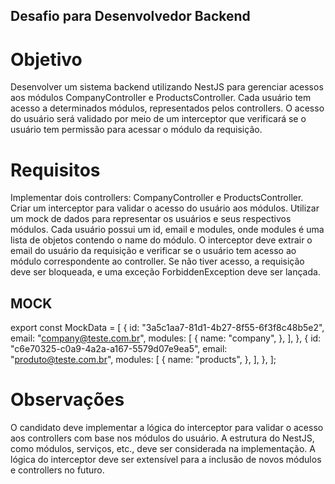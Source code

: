 ## Desafio para Desenvolvedor Backend

# Objetivo
Desenvolver um sistema backend utilizando NestJS para gerenciar acessos aos módulos CompanyController e ProductsController. Cada usuário tem acesso a determinados módulos, representados pelos controllers. O acesso do usuário será validado por meio de um interceptor que verificará se o usuário tem permissão para acessar o módulo da requisição.

# Requisitos
Implementar dois controllers: CompanyController e ProductsController.
Criar um interceptor para validar o acesso do usuário aos módulos.
Utilizar um mock de dados para representar os usuários e seus respectivos módulos. Cada usuário possui um id, email e modules, onde modules é uma lista de objetos contendo o name do módulo.
O interceptor deve extrair o email do usuário da requisição e verificar se o usuário tem acesso ao módulo correspondente ao controller. Se não tiver acesso, a requisição deve ser bloqueada, e uma exceção ForbiddenException deve ser lançada.

## MOCK
export const MockData = [
  {
    id: "3a5c1aa7-81d1-4b27-8f55-6f3f8c48b5e2",
    email: "company@teste.com.br",
    modules: [
      {
        name: "company",
      },
    ],
  },
  {
    id: "c6e70325-c0a9-4a2a-a167-5579d07e9ea5",
    email: "produto@teste.com.br",
    modules: [
      {
        name: "products",
      },
    ],
  },
];

# Observações
O candidato deve implementar a lógica do interceptor para validar o acesso aos controllers com base nos módulos do usuário.
A estrutura do NestJS, como módulos, serviços, etc., deve ser considerada na implementação.
A lógica do interceptor deve ser extensível para a inclusão de novos módulos e controllers no futuro.

